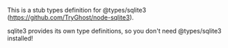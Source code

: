 This is a stub types definition for @types/sqlite3 (https://github.com/TryGhost/node-sqlite3).

sqlite3 provides its own type definitions, so you don't need @types/sqlite3 installed!
